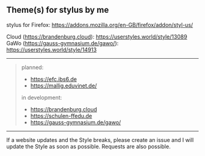 Theme(s) for stylus by me
---
stylus for Firefox: https://addons.mozilla.org/en-GB/firefox/addon/styl-us/


Cloud (https://brandenburg.cloud):
https://userstyles.world/style/13089  
GaWo (https://gauss-gymnasium.de/gawo/):
https://userstyles.world/style/14913

---
> planned:
>  - https://efc.ibs6.de
>  - https://mallig.eduvinet.de/
>
> in development:
>  - https://brandenburg.cloud
>  - https://schulen-ffedu.de
>  - https://gauss-gymnasium.de/gawo/
---
If a website updates and the Style breaks, please create an issue and I will update the Style as soon as possible. 
Requests are also possible.
